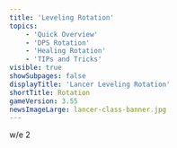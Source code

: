 ```yaml
---
title: 'Leveling Rotation'
topics:
    - 'Quick Overview'
    - 'DPS Rotation'
    - 'Healing Rotation'
    - 'TIPs and Tricks'
visible: true
showSubpages: false
displayTitle: 'Lancer Leveling Rotation'
shortTitle: Rotation
gameVersion: 3.55
newsImageLarge: lancer-class-banner.jpg
---
```


w/e 2